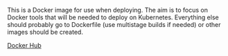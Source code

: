This is a Docker image for use when deploying. The aim is to focus on Docker tools that will be needed to deploy on Kubernetes. Everything else should probably go to Dockerfile (use multistage builds if needed) or other images should be created.

[Docker Hub](https://hub.docker.com/repository/docker/ernestas/deploy)
